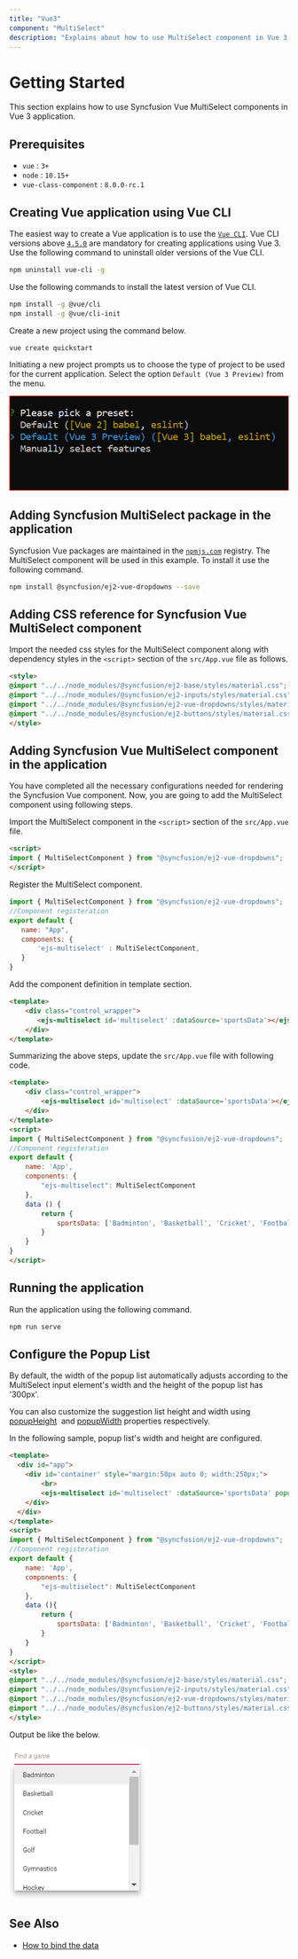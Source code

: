 ```yaml
---
title: "Vue3"
component: "MultiSelect"
description: "Explains about how to use MultiSelect component in Vue 3 application."
---
```


# Getting Started

This section explains how to use Syncfusion Vue MultiSelect components in Vue 3 application.

## Prerequisites

* `vue` : `3+`
* `node` : `10.15+`
* `vue-class-component` : `8.0.0-rc.1`

## Creating Vue application using Vue CLI

The easiest way to create a Vue application is to use the [`Vue CLI`](https://github.com/vuejs/vue-cli). Vue CLI versions above [`4.5.0`](https://v3.vuejs.org/guide/migration/introduction.html#vue-cli) are mandatory for creating applications using Vue 3. Use the following command to uninstall older versions of the Vue CLI.

```bash
npm uninstall vue-cli -g
```

Use the following commands to install the latest version of Vue CLI.

```bash
npm install -g @vue/cli
npm install -g @vue/cli-init
```

Create a new project using the command below.

```bash
vue create quickstart
```

Initiating a new project prompts us to choose the type of project to be used for the current application. Select the option `Default (Vue 3 Preview)` from the menu.

![Reference](./images/vue3-terminal.png)

## Adding Syncfusion MultiSelect package in the application

 Syncfusion Vue packages are maintained in the [`npmjs.com`](https://www.npmjs.com/~syncfusionorg) registry.
The MultiSelect component will be used in this example. To install it use the following command.

```bash
npm install @syncfusion/ej2-vue-dropdowns --save
```

## Adding CSS reference for Syncfusion Vue MultiSelect component

Import the needed css styles for the MultiSelect component along with dependency styles in the `<script>` section of the `src/App.vue` file as follows.

```html
<style>
@import "../../node_modules/@syncfusion/ej2-base/styles/material.css";
@import "../../node_modules/@syncfusion/ej2-inputs/styles/material.css";
@import "../../node_modules/@syncfusion/ej2-vue-dropdowns/styles/material.css";
@import "../../node_modules/@syncfusion/ej2-buttons/styles/material.css";
</style>
```

## Adding Syncfusion Vue MultiSelect component in the application

You have completed all the necessary configurations needed for rendering the Syncfusion Vue component. Now, you are going to add the MultiSelect component using following steps.

Import the MultiSelect component in the `<script>` section of the `src/App.vue` file.

```html
<script>
import { MultiSelectComponent } from "@syncfusion/ej2-vue-dropdowns";
</script>
```

Register the MultiSelect component.

 ```js
import { MultiSelectComponent } from "@syncfusion/ej2-vue-dropdowns";
//Component registeration
export default {
    name: "App",
    components: {
        'ejs-multiselect' : MultiSelectComponent,
    }
}
```

Add the component definition in template section.

```html
<template>
    <div class="control_wrapper">
       <ejs-multiselect id='multiselect' :dataSource='sportsData'></ejs-combobox>
    </div>
</template>
```

Summarizing the above steps, update the `src/App.vue` file with following code.

```html
<template>
    <div class="control_wrapper">
        <ejs-multiselect id='multiselect' :dataSource='sportsData'></ejs-multiselect>
    </div>
</template>
<script>
import { MultiSelectComponent } from "@syncfusion/ej2-vue-dropdowns";
//Component registeration
export default {
    name: 'App',
    components: {
        "ejs-multiselect": MultiSelectComponent
    },
    data () {
        return {
            sportsData: ['Badminton', 'Basketball', 'Cricket', 'Football', 'Golf', 'Gymnastics', 'Hockey', 'Rugby', 'Snooker', 'Tennis']
        }
    }
}
</script>
```

## Running the application

Run the application using the following command.

```bash
npm run serve
```

## Configure the Popup List

By default, the width of the popup list automatically adjusts according to the MultiSelect input
element's width and the height of the popup list has '300px'.

You can also customize the suggestion list height and width using
[popupHeight](../api/multi-select/#popupheight)
&nbsp;and [popupWidth](../api/multi-select/#popupwidth) properties
respectively.

In the following sample, popup list's width and height are configured.

```html
<template>
  <div id="app">
    <div id='container' style="margin:50px auto 0; width:250px;">
        <br>
        <ejs-multiselect id='multiselect' :dataSource='sportsData' popupHeight="250px" popupWidth="250px" placeholder="Find a game"></ejs-multiselect>
    </div>
  </div>
</template>
<script>
import { MultiSelectComponent } from "@syncfusion/ej2-vue-dropdowns";
//Component registeration
export default {
    name: 'App',
    components: {
        "ejs-multiselect": MultiSelectComponent
    },
    data (){
        return {
            sportsData: ['Badminton', 'Basketball', 'Cricket', 'Football', 'Golf', 'Gymnastics', 'Hockey', 'Rugby', 'Snooker', 'Tennis']
        }
    }
}
</script>
<style>
@import "../../node_modules/@syncfusion/ej2-base/styles/material.css";
@import "../../node_modules/@syncfusion/ej2-inputs/styles/material.css";
@import "../../node_modules/@syncfusion/ej2-vue-dropdowns/styles/material.css";
@import "../../node_modules/@syncfusion/ej2-buttons/styles/material.css";
</style>
```

Output be like the below.

![Multiselect suggestion list customized height and width](./images/popup.png)

## See Also

* [How to bind the data](./data-binding/)
